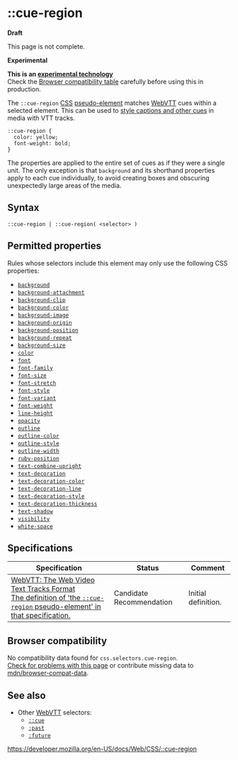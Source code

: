 # ::cue-region

**Draft**

This page is not complete.

**Experimental**

**This is an [experimental technology](https://developer.mozilla.org/en-US/docs/MDN/Guidelines/Conventions_definitions#experimental)**  
Check the [Browser compatibility table](#browser_compatibility) carefully before using this in production.

The `::cue-region` [CSS](https://developer.mozilla.org/en-US/docs/Web/CSS) [pseudo-element](pseudo-elements) matches [WebVTT](https://developer.mozilla.org/en-US/docs/Web/API/WebVTT_API) cues within a selected element. This can be used to [style captions and other cues](https://developer.mozilla.org/en-US/docs/Web/API/WebVTT_API#styling_webtt_cues) in media with VTT tracks.

    ::cue-region {
      color: yellow;
      font-weight: bold;
    }

The properties are applied to the entire set of cues as if they were a single unit. The only exception is that `background` and its shorthand properties apply to each cue individually, to avoid creating boxes and obscuring unexpectedly large areas of the media.

## Syntax

    ::cue-region | ::cue-region( <selector> )

## Permitted properties

Rules whose selectors include this element may only use the following CSS properties:

- [`background`](background)
- [`background-attachment`](background-attachment)
- [`background-clip`](background-clip)
- [`background-color`](background-color)
- [`background-image`](background-image)
- [`background-origin`](background-origin)
- [`background-position`](background-position)
- [`background-repeat`](background-repeat)
- [`background-size`](background-size)
- [`color`](color)
- [`font`](font)
- [`font-family`](font-family)
- [`font-size`](font-size)
- [`font-stretch`](font-stretch)
- [`font-style`](font-style)
- [`font-variant`](font-variant)
- [`font-weight`](font-weight)
- [`line-height`](line-height)
- [`opacity`](opacity)
- [`outline`](outline)
- [`outline-color`](outline-color)
- [`outline-style`](outline-style)
- [`outline-width`](outline-width)
- [`ruby-position`](ruby-position)
- [`text-combine-upright`](text-combine-upright)
- [`text-decoration`](text-decoration)
- [`text-decoration-color`](text-decoration-color)
- [`text-decoration-line`](text-decoration-line)
- [`text-decoration-style`](text-decoration-style)
- [`text-decoration-thickness`](text-decoration-thickness)
- [`text-shadow`](text-shadow)
- [`visibility`](visibility)
- [`white-space`](white-space)

## Specifications

<table><thead><tr class="header"><th>Specification</th><th>Status</th><th>Comment</th></tr></thead><tbody><tr class="odd"><td><a href="https://w3c.github.io/webvtt/#the-cue-region-pseudo-element">WebVTT: The Web Video Text Tracks Format<br />
<span class="small">The definition of 'the <code>::cue-region</code> pseudo-element' in that specification.</span></a></td><td><span class="spec-cr">Candidate Recommendation</span></td><td>Initial definition.</td></tr></tbody></table>

## Browser compatibility

No compatibility data found for `css.selectors.cue-region`.  
[Check for problems with this page](#on-github) or contribute missing data to [mdn/browser-compat-data](https://github.com/mdn/browser-compat-data).

## See also

- Other [WebVTT](https://developer.mozilla.org/en-US/docs/Web/API/WebVTT_API) selectors:
  - [`::cue`](::cue)
  - [`:past`](:past)
  - [`:future`](:future)

<a href="https://developer.mozilla.org/en-US/docs/Web/CSS/::cue-region" class="_attribution-link">https://developer.mozilla.org/en-US/docs/Web/CSS/::cue-region</a>
